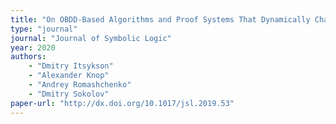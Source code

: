 ```yaml
---
title: "On OBDD-Based Algorithms and Proof Systems That Dynamically Change Order of Variables"
type: "journal"
journal: "Journal of Symbolic Logic"
year: 2020
authors:    
    - "Dmitry Itsykson"
    - "Alexander Knop"
    - "Andrey Romashchenko"
    - "Dmitry Sokolov"
paper-url: "http://dx.doi.org/10.1017/jsl.2019.53"
---
```

